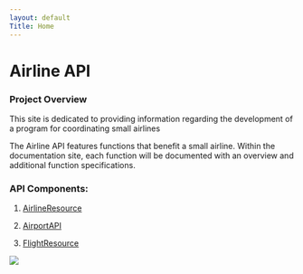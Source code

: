 ```yaml
---
layout: default
Title: Home
---
```


# Airline API

### Project Overview
		 
This site is dedicated to providing information regarding the development of a program for coordinating small airlines 

The Airline API features functions that benefit a small airline. Within the documentation site, each function will be documented with an overview and additional function specifications.

### API Components: 
	
1.	[AirlineResource]({{site.baseurl}}/docs/airlineresource)
	
2.	[AirportAPI]({{site.baseurl}}/docs/airportresource)

3.	[FlightResource]({{site.baseurl}}/docs/flightresource)



![]({{site.basurl}}/docs/old_vintage_airplane_hd_wallpaper.jpg)
